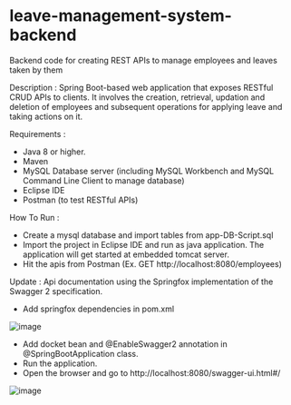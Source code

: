 # leave-management-system-backend
Backend code for creating REST APIs to manage employees and leaves taken by them

Description :
Spring Boot-based web application that exposes RESTful CRUD APIs to clients. It involves the creation, retrieval, updation and deletion of employees and subsequent operations for applying leave and taking actions on it.

Requirements : 
* Java 8 or higher.
* Maven
* MySQL Database server (including MySQL Workbench and MySQL Command Line Client to manage database)
* Eclipse IDE
* Postman (to test RESTful APIs)

How To Run :
* Create a mysql database and import tables from app-DB-Script.sql
* Import the project in Eclipse IDE and run as java application. The application will get started at embedded tomcat server.
* Hit the apis from Postman (Ex. GET http://localhost:8080/employees)

Update :
Api documentation using the Springfox implementation of the Swagger 2 specification.
* Add springfox dependencies in pom.xml

![image](https://user-images.githubusercontent.com/40176983/120137620-5ce9ba80-c1f2-11eb-9dd2-c4d0ed5f6567.png)

* Add docket bean and @EnableSwagger2 annotation in @SpringBootApplication class.
* Run the application.
* Open the browser and go to http://localhost:8080/swagger-ui.html#/

![image](https://user-images.githubusercontent.com/40176983/120137863-e0a3a700-c1f2-11eb-9458-fb694e5255f4.png)

 
